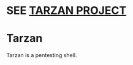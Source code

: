 # SEE [TARZAN PROJECT](https://github.com/users/DiamondsBattle/projects/1)

# Tarzan
Tarzan is a pentesting shell.
